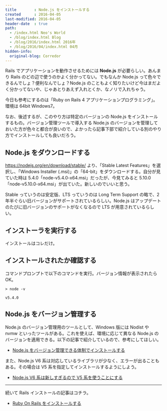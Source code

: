 ```yaml
---
title        : Node.js をインストールする
created      : 2016-04-05
last-modified: 2016-04-05
header-date  : true
path:
  - /index.html Neo's World
  - /blog/index.html Blog
  - /blog/2016/index.html 2016年
  - /blog/2016/04/index.html 04月
hidden-info:
  original-blog: Corredor
---
```


Rails でアプリケーションを動作させるためには __Node.js__ が必要らしい。あんまり Rails のどの辺で使うのかよく分かってない。でもなんか Node.js って色々できるんでしょ？便利なんでしょ？Node.js のこともよく知りたいけど今はまだよく分かってないや、じゃあとりあえず入れとくか、なノリで入れちゃう。

今日も参考にするのは「Ruby on Rails 4 アプリケーションプログラミング」。環境は 64bit Windows7。

なお、後述するが、このやり方は特定のバージョンの Node.js をインストールするもの。バージョン管理ツールで導入する Node.js のバージョンを管理しておいた方が色々と都合が良いので、よかったら記事下部で紹介している別のやり方でインストールしても良いだろう。

## Node.js をダウンロードする

<https://nodejs.org/en/download/stable/> より、「Stable Latest Features」を選択し、「Windows Installer (.msi)」の「64-bit」をダウンロードする。自分が見ていた時は 5.4.0「node-v5.4.0-x64.msi」だったが、今見てみると 5.10.0「node-v5.10.0-x64.msi」が出ていた。新しいのでいいと思う。

Stable っていうのは安定版、LTS っていうのは Long Term Support の略で、2年半ぐらい旧バージョンがサポートされているらしい。Node.js はアップデートのたびに旧バージョンのサポートがなくなるので LTS が用意されているらしい。

## インストーラを実行する

インストールはコレだけ。

## インストールされたか確認する

コマンドプロンプトで以下のコマンドを実行。バージョン情報が表示されたら OK。

```dosbatch
> node -v

v5.4.0
```

## Node.js をバージョン管理する

Node.js のバージョン管理用のツールとして、Windows 版には Nodist や nvmw といったツールがある。これを使えば、環境に応じて異なる Node.js のバージョンを適用できる。以下の記事で紹介しているので、参考にしてほしい。

- [Node.js をバージョン管理できる体制でインストールする](/blog/2016/05/26-01.html)

また、Node.js V6 系は対応しているライブラリが少なく、エラーが出ることもある。その場合は V5 系を指定してインストールするようにしよう。

- [Node.js V6 系は新しすぎるので V5 系を使うことにする](/blog/2016/05/27-01.html)

---

続いて Rails インストールの記事はコチラ。

- [Ruby On Rails をインストールする](27-01.html)

